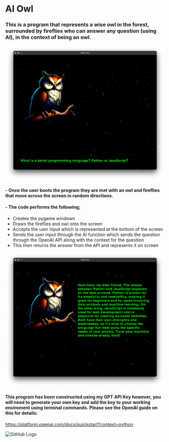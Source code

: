 # AI Owl
### This is a program that represents a wise owl in the forest, surrounded by fireflies who can answer any question (using AI), in the context of being an owl.
![Question](https://github.com/PureJD/AI-OWL/blob/main/images/scrrenshotquestion.png?raw=true)

#### - Once the user boots the program they are met with an owl and fireflies that move across the screen in random directions. 
#### - The code performs the following;
- Creates the pygame windown
- Draws the fireflies and owl onto the screen
- Accepts the user input which is represented at the bottom of the screen
- Sends the user input through the AI function which sends the question through the OpenAI API along with the context for the question
- This then returns the answer from the API and represents it on screen 

![Answer](https://github.com/PureJD/AI-OWL/blob/main/images/screenshot%20answer.png?raw=true)

#### This program has been constructed using my GPT API Key however, you will need to generate your own key and add the key to your working enviroment using terminal commands. Please see the OpenAI guide on this for details:
https://platform.openai.com/docs/quickstart?context=python



![GitHub Logo](https://github.com/github.png)
